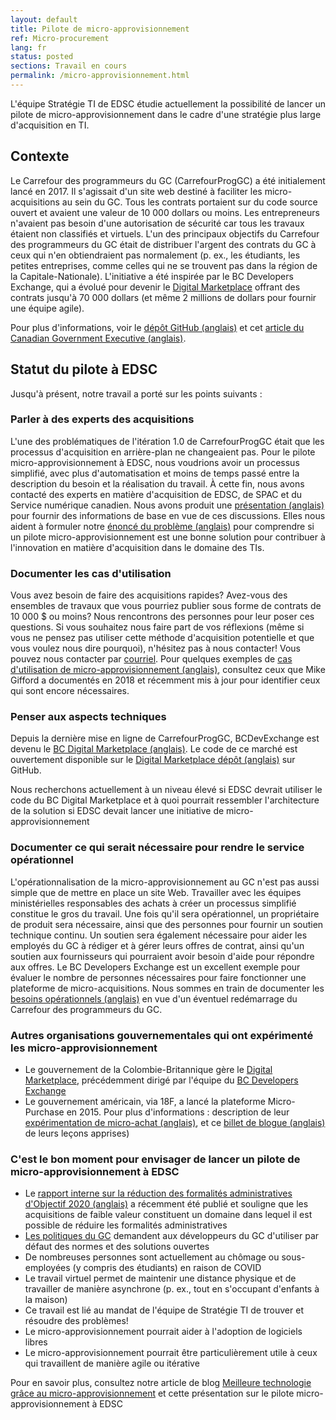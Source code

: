 ```yaml
---
layout: default
title: Pilote de micro-approvisionnement
ref: Micro-procurement
lang: fr
status: posted
sections: Travail en cours
permalink: /micro-approvisionnement.html
---
```


L'équipe Stratégie TI de EDSC étudie actuellement la possibilité de lancer un pilote de micro-approvisionnement dans le cadre d'une stratégie plus large d'acquisition en TI.

## Contexte

Le Carrefour des programmeurs du GC (CarrefourProgGC) a été initialement lancé en 2017.
Il s'agissait d'un site web destiné à faciliter les micro-acquisitions au sein du GC.
Tous les contrats portaient sur du code source ouvert et avaient une valeur de 10 000 dollars ou moins.
Les entrepreneurs n'avaient pas besoin d'une autorisation de sécurité car tous les travaux étaient non classifiés et virtuels.
L'un des principaux objectifs du Carrefour des programmeurs du GC était de distribuer l'argent des contrats du GC à ceux qui n'en obtiendraient pas normalement (p. ex., les étudiants, les petites entreprises, comme celles qui ne se trouvent pas dans la région de la Capitale-Nationale).
L'initiative a été inspirée par le BC Developers Exchange, qui a évolué pour devenir le [Digital Marketplace](https://digital.gov.bc.ca/marketplace) offrant des contrats jusqu'à 70 000 dollars (et même 2 millions de dollars pour fournir une équipe agile).

Pour plus d'informations, voir le [dépôt GitHub (anglais)](https://github.com/canada-ca/devex) et cet [article du Canadian Government Executive (anglais)](https://canadiangovernmentexecutive.ca/dig/24_03/28/).

## Statut du pilote à EDSC

Jusqu'à présent, notre travail a porté sur les points suivants :

### Parler à des experts des acquisitions

L'une des problématiques de l'itération 1.0 de CarrefourProgGC était que les processus d'acquisition en arrière-plan ne changeaient pas.
Pour le pilote micro-approvisionnement à EDSC, nous voudrions avoir un processus simplifié, avec plus d'automatisation et moins de temps passé entre la description du besoin et la réalisation du travail.
À cette fin, nous avons contacté des experts en matière d'acquisition de EDSC, de SPAC et du Service numérique canadien.
Nous avons produit une [présentation (anglais)](https://docs.google.com/presentation/d/1guX117_Cl6vGrfGb8E8En5gLLzjJDLFBxnJR1whDb-w/edit?usp=sharing) pour fournir des informations de base en vue de ces discussions.
Elles nous aident à formuler notre [énoncé du problème (anglais)](https://docs.google.com/document/d/1dpsXvXY_iHsgJAAPQzrX8gOhm5ttC_JCCGZKvWRWQZk/edit) pour comprendre si un pilote micro-approvisionnement est une bonne solution pour contribuer à l'innovation en matière d'acquisition dans le domaine des TIs.

### Documenter les cas d'utilisation

Vous avez besoin de faire des acquisitions rapides? Avez-vous des ensembles de travaux que vous pourriez publier sous forme de contrats de 10 000 $ ou moins? Nous rencontrons des personnes pour leur poser ces questions.
Si vous souhaitez nous faire part de vos réflexions (même si vous ne pensez pas utiliser cette méthode d'acquisition potentielle et que vous voulez nous dire pourquoi), n'hésitez pas à nous contacter!  Vous pouvez nous contacter par [courriel](mailto:EDSC.DGIIT.StrategieTI-ITStrategy.IITB.ESDC@hrsdc-rhdcc.gc.ca).
Pour quelques exemples de [cas d'utilisation de micro-approvisionnement (anglais)](https://github.com/canada-ca/devex/issues?q=is%3Aissue+is%3Aopen+%2410K+project+idea), consultez ceux que Mike Gifford a documentés en 2018 et récemment mis à jour pour identifier ceux qui sont encore nécessaires.

### Penser aux aspects techniques

Depuis la dernière mise en ligne de CarrefourProgGC, BCDevExchange est devenu le [BC Digital Marketplace (anglais)](https://digital.gov.bc.ca/marketplace).
Le code de ce marché est ouvertement disponible sur le [Digital Marketplace dépôt (anglais)](https://github.com/bcgov/digital_marketplace) sur GitHub.

Nous recherchons actuellement à un niveau élevé si EDSC devrait utiliser le code du BC Digital Marketplace et à quoi pourrait ressembler l'architecture de la solution si EDSC devait lancer une initiative de micro-approvisionnement

### Documenter ce qui serait nécessaire pour rendre le service opérationnel

L'opérationnalisation de la micro-approvisionnement au GC n'est pas aussi simple que de mettre en place un site Web.
Travailler avec les équipes ministérielles responsables des achats à créer un processus simplifié constitue le gros du travail.
Une fois qu'il sera opérationnel, un propriétaire de produit sera nécessaire, ainsi que des personnes pour fournir un soutien technique continu.
Un soutien sera également nécessaire pour aider les employés du GC à rédiger et à gérer leurs offres de contrat, ainsi qu'un soutien aux fournisseurs qui pourraient avoir besoin d'aide pour répondre aux offres.
Le BC Developers Exchange est un excellent exemple pour évaluer le nombre de personnes nécessaires pour faire fonctionner une plateforme de micro-acquisitions.
Nous sommes en train de documenter les [besoins opérationnels (anglais)](https://docs.google.com/document/d/11CQBSzSRiVCzzoM6_uYrVu8p-CgWEzKkgaq9FLW1Xm4/edit?usp=sharing) en vue d'un éventuel redémarrage du Carrefour des programmeurs du GC.

### Autres organisations gouvernementales qui ont expérimenté les micro-approvisionnement

- Le gouvernement de la Colombie-Britannique gère le [Digital Marketplace](https://digital.gov.bc.ca/marketplace), précédemment dirigé par l'équipe du [BC Developers Exchange](https://bcdevexchange.org)
- Le gouvernement américain, via 18F, a lancé la plateforme Micro-Purchase en 2015.
Pour plus d'informations : description de leur [expérimentation de micro-achat (anglais)](https://18f.gsa.gov/2015/10/13/open-source-micropurchasing/), et ce [billet de blogue (anglais)](https://18f.gsa.gov/2016/01/15/micro-purchase-auctions-round-2-what-we-learned/) de leurs leçons apprises)

### C'est le bon moment pour envisager de lancer un pilote de micro-approvisionnement à EDSC

- Le [rapport interne sur la réduction des formalités administratives d'Objectif 2020 (anglais)](https://internal-red-tape-reduction-report.github.io) a récemment été publié et souligne que les acquisitions de faible valeur constituent un domaine dans lequel il est possible de réduire les formalités administratives
- [Les politiques du GC](https://www.tbs-sct.gc.ca/pol/doc-fra.aspx?id=32602#claA.2.3.8) demandent aux développeurs du GC d'utiliser par défaut des normes et des solutions ouvertes
- De nombreuses personnes sont actuellement au chômage ou sous-employées (y compris des étudiants) en raison de COVID
- Le travail virtuel permet de maintenir une distance physique et de travailler de manière asynchrone (p. ex., tout en s'occupant d'enfants à la maison)
- Ce travail est lié au mandat de l'équipe de Stratégie TI de trouver et résoudre des problèmes!
- Le micro-approvisionnement pourrait aider à l'adoption de logiciels libres
- Le micro-approvisionnement pourrait être particulièrement utile à ceux qui travaillent de manière agile ou itérative

Pour en savoir plus, consultez notre article de blog [Meilleure technologie grâce au micro-approvisionnement](https://sara-sabr.github.io/ITStrategy/2020/08/12/meilleure-technologie-grace-au-micro-approvisionnement-partie-1.html) et cette présentation sur le pilote micro-approvisionnement à EDSC
